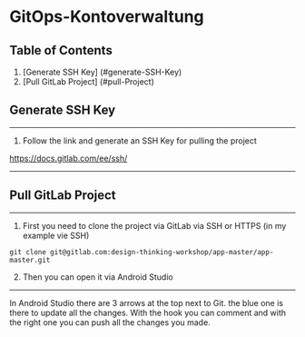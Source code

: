# GitOps-Kontoverwaltung

## Table of Contents

1. [Generate SSH Key] (#generate-SSH-Key)
2. [Pull GitLab Project] (#pull-Project)



## Generate SSH Key

***

1. Follow the link and generate an SSH Key for pulling the project 

https://docs.gitlab.com/ee/ssh/

***

## Pull GitLab Project

***
1. First you need to clone the project via GitLab via SSH or HTTPS (in my example vie SSH)

```
git clone git@gitlab.com:design-thinking-workshop/app-master/app-master.git
```


2. Then you can open it via Android Studio 

***

In Android Studio there are 3 arrows at the top next to Git. the blue one is there to update all the changes. With the hook you can comment and with the right one you can push all the changes you made.

